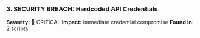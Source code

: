 ### 3. **SECURITY BREACH: Hardcoded API Credentials**

**Severity:** 🔴 CRITICAL
**Impact:** Immediate credential compromise
**Found in:** 2 scripts
